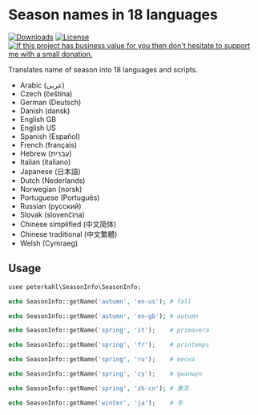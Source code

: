 # Season names in 18 languages

[![Downloads](https://img.shields.io/packagist/dt/peterkahl/season-info-multilingual.svg)](https://packagist.org/packages/peterkahl/season-info-multilingual)
[![License](http://img.shields.io/:license-apache-blue.svg)](http://www.apache.org/licenses/LICENSE-2.0.html)
[![If this project has business value for you then don't hesitate to support me with a small donation.](https://img.shields.io/badge/Donations-via%20Paypal-blue.svg)](https://www.paypal.me/PeterK93)

Translates name of season into 18 languages and scripts.

* Arabic (عربى)
* Czech (čeština)
* German (Deutsch)
* Danish (dansk)
* English GB
* English US
* Spanish (Español)
* French (français)
* Hebrew (עִברִית)
* Italian (italiano)
* Japanese (日本語)
* Dutch (Nederlands)
* Norwegian (norsk)
* Portuguese (Português)
* Russian (русский)
* Slovak (slovenčina)
* Chinese simplified (中文简体)
* Chinese traditional (中文繁體)
* Welsh (Cymraeg)

## Usage

```php
usee peterkahl\SeasonInfo\SeasonInfo;

echo SeasonInfo::getName('autumn', 'en-us'); # fall

echo SeasonInfo::getName('autumn', 'en-gb'); # autumn

echo SeasonInfo::getName('spring', 'it');    # primavera

echo SeasonInfo::getName('spring', 'fr');    # printemps

echo SeasonInfo::getName('spring', 'ru');    # весна

echo SeasonInfo::getName('spring', 'cy');    # gwanwyn

echo SeasonInfo::getName('spring', 'zh-cn'); # 春天

echo SeasonInfo::getName('winter', 'ja');    # 冬

```
